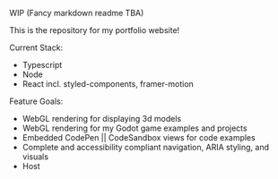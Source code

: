 WIP (Fancy markdown readme TBA)

This is the repository for my portfolio website!

Current Stack:

- Typescript
- Node
- React incl. styled-components, framer-motion

Feature Goals:
- WebGL rendering for displaying 3d models
- WebGL rendering for my Godot game examples and projects
- Embedded CodePen || CodeSandbox views for code examples
- Complete and accessibility compliant navigation, ARIA styling, and visuals
- Host
